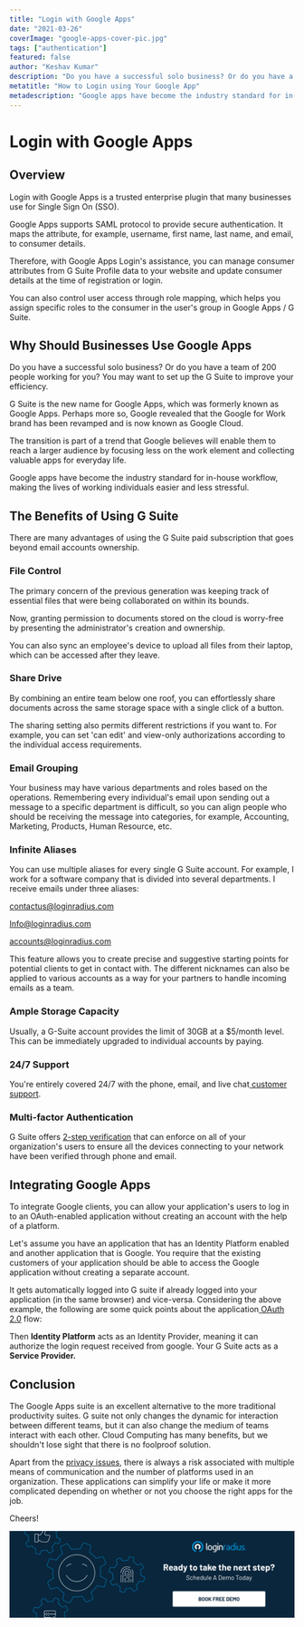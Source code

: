 ```yaml
---
title: "Login with Google Apps"
date: "2021-03-26"
coverImage: "google-apps-cover-pic.jpg"
tags: ["authentication"]
featured: false
author: "Keshav Kumar"
description: "Do you have a successful solo business? Or do you have a team of 200 people working for you? You may want to set up the G Suite to improve your efficiency. Google apps have become the industry standard for in-house workflow, making the lives of working individuals easier and less stressful."
metatitle: "How to Login using Your Google App"
metadescription: "Google apps have become the industry standard for in-house workflow. Explore the benefits of Login with Google Apps and learn why businesses should use it."
---
```


# Login with Google Apps


## Overview

Login with Google Apps is a trusted enterprise plugin that many businesses use for Single Sign On (SSO). 

Google Apps supports SAML protocol to provide secure authentication. It maps the attribute, for example, username, first name, last name, and email, to consumer details. 

Therefore, with Google Apps Login's assistance, you can manage consumer attributes from G Suite Profile data to your website and update consumer details at the time of registration or login. 

You can also control user access through role mapping, which helps you assign specific roles to the consumer in the user's group in Google Apps / G Suite.


## Why Should Businesses Use Google Apps

Do you have a successful solo business? Or do you have a team of 200 people working for you? You may want to set up the G Suite to improve your efficiency.

G Suite is the new name for Google Apps, which was formerly known as Google Apps. Perhaps more so, Google revealed that the Google for Work brand has been revamped and is now known as Google Cloud.

The transition is part of a trend that Google believes will enable them to reach a larger audience by focusing less on the work element and collecting valuable apps for everyday life.

Google apps have become the industry standard for in-house workflow, making the lives of working individuals easier and less stressful.


## The Benefits of Using G Suite

There are many advantages of using the G Suite paid subscription that goes beyond email accounts ownership.

 


### **File Control**

The primary concern of the previous generation was keeping track of essential files that were being collaborated on within its bounds. 

Now, granting permission to documents stored on the cloud is worry-free by presenting the administrator's creation and ownership. 

You can also sync an employee's device to upload all files from their laptop, which can be accessed after they leave.


### **Share Drive**

By combining an entire team below one roof, you can effortlessly share documents across the same storage space with a single click of a button. 

The sharing setting also permits different restrictions if you want to. For example, you can set 'can edit' and view-only authorizations according to the individual access requirements.


### **Email Grouping**

Your business may have various departments and roles based on the operations. Remembering every individual's email upon sending out a message to a specific department is difficult, so you can align people who should be receiving the message into categories, for example, Accounting, Marketing, Products, Human Resource, etc.

 


### **Infinite Aliases**

You can use multiple aliases for every single G Suite account. For example, I work for a software company that is divided into several departments. I receive emails under three aliases:

contactus@loginradius.com

Info@loginradius.com

accounts@loginradius.com

This feature allows you to create precise and suggestive starting points for potential clients to get in contact with. The different nicknames can also be applied to various accounts as a way for your partners to handle incoming emails as a team.


### **Ample Storage Capacity**

Usually, a G-Suite account provides the limit of 30GB at a $5/month level. This can be immediately upgraded to individual accounts by paying.

 


### **24/7 Support**

You're entirely covered 24/7 with the phone, email, and live chat[ customer support](https://support.google.com/a/answer/1047213).


### **Multi-factor Authentication**

G Suite offers [2-step verification](https://www.loginradius.com/blog/identity/2021/01/how-to-setup-2fa-in-online-accounts/) that can enforce on all of your organization's users to ensure all the devices connecting to your network have been verified through phone and email.


## Integrating Google Apps

    

To integrate Google clients, you can allow your application's users to log in to an OAuth-enabled application without creating an account with the help of a platform. 

Let's assume you have an application that has an Identity Platform enabled and another application that is Google. You require that the existing customers of your application should be able to access the Google application without creating a separate account. 

It gets automatically logged into G suite if already logged into your application (in the same browser) and vice-versa. Considering the above example, the following are some quick points about the application[ OAuth 2.0](https://www.loginradius.com/blog/engineering/oauth2/) flow:

Then **Identity Platform** acts as an Identity Provider, meaning it can authorize the login request received from google. Your G Suite acts as a **Service Provider.**


## Conclusion

The Google Apps suite is an excellent alternative to the more traditional productivity suites. G suite not only changes the dynamic for interaction between different teams, but it can also change the medium of teams interact with each other. Cloud Computing has many benefits, but we shouldn't lose sight that there is no foolproof solution.

Apart from the [privacy issues](https://www.loginradius.com/customer-security/), there is always a risk associated with multiple means of communication and the number of platforms used in an organization. These applications can simplify your life or make it more complicated depending on whether or not you choose the right apps for the job.

Cheers!

[![book-a-demo-loginradius](../../assets/book-a-demo-loginradius.png)](https://www.loginradius.com/book-a-demo/)